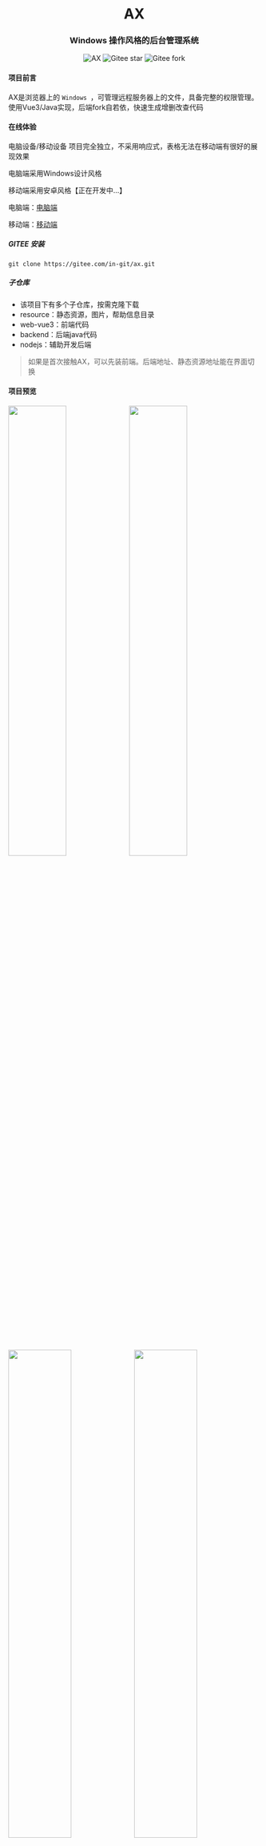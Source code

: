 <div align="center"><h1 align="center">AX</h3></div>
<div align="center"><h3 align="center">Windows 操作风格的后台管理系统</h3>
</div>
<p align="center">     
    <p align="center">
        <img src="https://img.shields.io/badge/AX-V1.0-green" alt="AX">
        <img src="https://img.shields.io/badge/AX-权限管理-red" alt="Gitee star">
        <img src="https://img.shields.io/badge/AX-可视化-blue" alt="Gitee fork">
    </p>
</p>




#### 项目前言

AX是浏览器上的 `Windows `，可管理远程服务器上的文件，具备完整的权限管理。使用Vue3/Java实现，后端fork自若依，快速生成增删改查代码



#### 在线体验

电脑设备/移动设备 项目完全独立，不采用响应式，表格无法在移动端有很好的展现效果

电脑端采用Windows设计风格

移动端采用安卓风格【正在开发中...】

电脑端：<a href=http://150.158.14.110:8000/ target=_blank>电脑端</a>

移动端：<a href="http://150.158.14.110:8001/" target=_blank>移动端</a>



##### GITEE 安装

```
git clone https://gitee.com/in-git/ax.git
```

##### 子仓库

- 该项目下有多个子仓库，按需克隆下载
- resource：静态资源，图片，帮助信息目录
- web-vue3：前端代码
- backend：后端java代码
- nodejs：辅助开发后端

>如果是首次接触AX，可以先装前端。后端地址、静态资源地址能在界面切换

#### 项目预览

#### 

<img src="public/phone-4.webp" width="48%"><img src="public/phone-3.webp" width="48%">

<img src="public/phone-1.webp" width="50%"><img src="public/phone-2.webp" width="50%">

<img src="public/文件操作.gif" width="50%"><img src="public/cover-1.webp" width="50%">

<img src="public/cover-2.webp" width="50%"><img src="public/cover-3.webp"  width="50%">

<img src="public/壁纸设置.gif" width="50%"><img src="public/拖拽列表.gif" width="50%">

####  关于功能

1. 用户管理：用户是系统操作者，该功能主要完成系统用户配置。
2. 部门管理：配置系统组织机构（公司、部门、小组），树结构展现支持数据权限。
3. 岗位管理：配置系统用户所属担任职务。
4. 菜单管理：配置系统菜单，操作权限，按钮权限标识等。
5. 角色管理：角色菜单权限分配、设置角色按机构进行数据范围权限划分。
6. 字典管理：对系统中经常使用的一些较为固定的数据进行维护。
7. 参数管理：对系统动态配置常用参数。
8. 通知公告：系统通知公告信息发布维护。
9. 操作日志：系统正常操作日志记录和查询；系统异常信息日志记录和查询。
10. 登录日志：系统登录日志记录查询包含登录异常。
11. 在线用户：当前系统中活跃用户状态监控。
12. 定时任务：在线（添加、修改、删除)任务调度包含执行结果日志。
13. 代码生成：前后端代码的生成，支持CRUD下载 。
14. 服务监控：监视当前系统CPU、内存、磁盘、堆栈等相关信息。
15. 缓存监控：对系统的缓存信息查询，命令统计等。
16. 在线构建器：拖动表单元素生成相应的HTML代码。



#### 关于后端

1. 后端在若依的源码上有增加，基本兼容若依
2. 数据库选择  ax/backend/sql/ax.sql，开放派，解封AX所有能力
3. 数据库选择  ax/backend/sql/ry.sql，保守派，仅有若依的功能
4. 暂时没有做低代码生成的教程，流程与若依一致，前往查看 https://doc.ruoyi.vip/



#### 关于前端

1. 尽可能的不更改系统内置的功能代码
2. 窗口传值项目中有示例，暂不支持多窗口，目前没法降低代码复杂程度，如有需要，参照记事本的实现。
3. 代码生成参照系统测试表，根据菜单管理中的组件路径读取对应文件，目录正确即可，无需手动导入
4. 任何业务逻辑都需要写到窗口中

#### 关于资源

- AX的图片资源，前端代码，后端代码是完全分离的，这是一次大胆的尝试
- 图片资源能托管到github、nginx、自定义服务器上，在界面能自由切换
- 图片，头像等资源可任意添加，删除，修改，前端能选择，读取
- 静态资源将被头像选择器，背景选择，图片选择器使用
- 如果对版权有要求，请务必将 resource 仓库中所有图片替换成自定义的图片，再重新生成JSON
- 所有图片资源来源于网络



#### 本地功能

```
这些功能的配置属性存储在本地，不会影响到云端服务器数据
```

- ###### 系统设置

  1. 外观设置

     - [x] 模式切换：黑暗模式，默认亮色，紧凑模式
     - [x] 框架自带功能：水波纹特效，虚拟滚动，控件大小，主题颜色，文字方向
     - [x] 全局设置：字体大小，边框圆角

  2. 网络设置

     - [x] 选择服务器：可视化切换服务器，无需修改代码
     - [x] 超时管理：可视化配置timeout的时间
     - [x] token:本地token可视化展示

  3. 桌面设置

     1. 背景模糊，透明度，明亮度配置

  5. AI配置

     > 实验性功能，前端可视化配置AI接口，可用AI发送请求，处理业务

     - [x] 百度千帆：接入AI处理

- ###### AI对话

  > 使用千帆大模型

  - [x] 记忆功能：开启/关闭聊天记录
  - [x] 拖拽功能：输入框可拖拽大小
  - [x] 超时提醒：记录发送的毫秒
  - [x] 系统调用：可通过其他应用程序调用

- ###### 记事本

  - [x] 任务多开：可打开多个记事本，其他系统应用一般为单开
  
- [x] AI调用：可调用AI
  - [x] 二维码生成

- ###### 表单功能

  - [x] 字段筛选：可动态配置表头，自带记忆
  - [x] 模式切换：提供表格模式，卡片模式，卡片模式部分内容可能要修改代码
  - [x] 搜索记忆：记录用于曾经搜索过的内容，可快速方便的录入
  - [x] 快捷方式
    1. 双击卡片内容编辑
    2. 双击表单内容编辑
